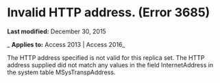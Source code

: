 
# Invalid HTTP address. (Error 3685)

 **Last modified:** December 30, 2015

 _ **Applies to:** Access 2013 | Access 2016_

The HTTP address specified is not valid for this replica set. The HTTP address supplied did not match any values in the field InternetAddress in the system table MSysTranspAddress.

